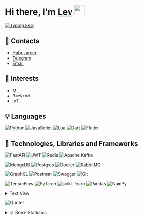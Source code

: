 <h1>Hi there, I'm <a href="https://t.me/L_Rardo" target="_blank">Lev</a> 
<img src="https://github.com/blackcater/blackcater/raw/main/images/Hi.gif" height="32"/>
</h1>

[![Typing SVG](https://readme-typing-svg.herokuapp.com?font=Fira+Code&duration=3000&pause=1000&color=FFE873&background=30699892&center=true&vCenter=true&width=435&height=75&lines=Python;Backend+and+ML+developer)](https://git.io/typing-svg)

## 🔗 Contacts
- [Habr career](https://career.habr.com/l_wardo)
- [Telegram](https://t.me/L_Rardo)
- [Email](mailto:kuzmitch73son@gmail.com)

## 🚢 Interests
- ML
- Backend
- IoT

## 💡 Languages

![Python](https://img.shields.io/badge/python-3670A0?style=for-the-badge&logo=python&logoColor=ffdd54)
![JavaScript](https://img.shields.io/badge/JavaScript-F7DF1E?logo=javascript&logoColor=000)
![Lua](https://img.shields.io/badge/Lua-%232C2D72.svg?logo=lua&logoColor=white)
![Dart](https://img.shields.io/badge/Dart-%230175C2.svg?logo=dart&logoColor=white)
![Flutter](https://img.shields.io/badge/Flutter-02569B?logo=flutter&logoColor=fff)

## 🔨 Technologies, Libraries and Frameworks

![FastAPI](https://img.shields.io/badge/FastAPI-009485.svg?logo=fastapi&logoColor=white)
![JWT](https://img.shields.io/badge/JWT-black?style=for-the-badge&logo=JSON%20web%20tokens)
![Redis](https://img.shields.io/badge/redis-%23DD0031.svg?style=for-the-badge&logo=redis&logoColor=white)
![Apache Kafka](https://img.shields.io/badge/Apache%20Kafka-000?style=for-the-badge&logo=apachekafka)

![MongoDB](https://img.shields.io/badge/MongoDB-%234ea94b.svg?style=for-the-badge&logo=mongodb&logoColor=white)
![Postgres](https://img.shields.io/badge/postgres-%23316192.svg?style=for-the-badge&logo=postgresql&logoColor=white)
![Docker](https://img.shields.io/badge/docker-%230db7ed.svg?style=for-the-badge&logo=docker&logoColor=white)
![RabbitMQ](https://img.shields.io/badge/Rabbitmq-FF6600?style=for-the-badge&logo=rabbitmq&logoColor=white)

![GraphQL](https://img.shields.io/badge/-GraphQL-E10098?style=for-the-badge&logo=graphql&logoColor=white)
![Postman](https://img.shields.io/badge/Postman-FF6C37?style=for-the-badge&logo=postman&logoColor=white)
![Swagger](https://img.shields.io/badge/-Swagger-%23Clojure?style=for-the-badge&logo=swagger&logoColor=white)
![Git](https://img.shields.io/badge/git-%23F05033.svg?style=for-the-badge&logo=git&logoColor=white)

![TensorFlow](https://img.shields.io/badge/TensorFlow-FF6F00.svg?style=for-the-badge&logo=tensorflow&logoColor=white)
![PyTorch](https://img.shields.io/badge/PyTorch-EE4C2C.svg?style=for-the-badge&logo=pytorch&logoColor=white)
![scikit-learn](https://img.shields.io/badge/scikit--learn-F7931E.svg?style=for-the-badge&logo=scikit-learn&logoColor=white)
![Pandas](https://img.shields.io/badge/Pandas-150458.svg?style=for-the-badge&logo=pandas&logoColor=white)
![NumPy](https://img.shields.io/badge/NumPy-013243?style=for-the-badge&logo=numpy&logoColor=white)

<details>
<summary>Text View</summary>
- **Frameworks**
  - FastAPI 🚅
- **Databases**
  - PostgreSQL 🐘
  - MongoDB 👽
  - Redis 📕
- **ORM**
  - SQLalchemy 🔮
  - Pony ORM 🐌
- **Message Brokers**
  - RabbitMQ 🐰
  - Apache Kafka 🖧
- **Tools**
  - Docker 🐳
  - Git ✏️
  - Postman 📬
- **Other Technologies**
  - JWT 🔑
  - OAuth2 🔐
  - Websockets 🛠️
  - GraphQL ⚛
- **Machine Learning and Data Processing**
  - TensorFlow 📊
  - PyTorch 🔥
  - scikit-learn 📈
  - Pandas 📊
  - NumPy ➗
</details>

![Quotes](https://quotes-github-readme.vercel.app/api?type=horizontal&theme=dark)

<details>
<summary>📊 Some Statistics</summary>

![GitHub Streak](http://github-readme-streak-stats.herokuapp.com?user=Levganster&theme=dark&background=000000)
![Top Langs](https://github-readme-stats.vercel.app/api/top-langs/?username=Levganster&layout=compact)

</details>
